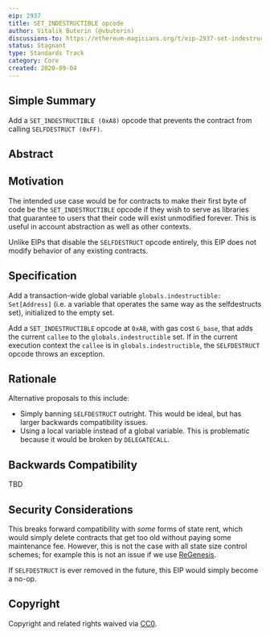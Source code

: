 ```yaml
---
eip: 2937
title: SET_INDESTRUCTIBLE opcode
author: Vitalik Buterin (@vbuterin)
discussions-to: https://ethereum-magicians.org/t/eip-2937-set-indestructible/4571
status: Stagnant
type: Standards Track
category: Core
created: 2020-09-04
---
```


## Simple Summary

Add a `SET_INDESTRUCTIBLE (0xA8)` opcode that prevents the contract from calling `SELFDESTRUCT (0xFF)`.

## Abstract

## Motivation

The intended use case would be for contracts to make their first byte of code be the `SET_INDESTRUCTIBLE` opcode if they wish to serve as libraries that guarantee to users that their code will exist unmodified forever. This is useful in account abstraction as well as other contexts.

Unlike EIPs that disable the `SELFDESTRUCT` opcode entirely, this EIP does not modify behavior of any existing contracts.

## Specification

Add a transaction-wide global variable `globals.indestructible: Set[Address]` (i.e. a variable that operates the same way as the selfdestructs set), initialized to the empty set.

Add a `SET_INDESTRUCTIBLE` opcode at `0xA8`, with gas cost `G_base`, that adds the current `callee` to the `globals.indestructible` set. If in the current execution context the `callee` is in `globals.indestructible`, the `SELFDESTRUCT` opcode throws an exception.

## Rationale

Alternative proposals to this include:

* Simply banning `SELFDESTRUCT` outright. This would be ideal, but has larger backwards compatibility issues.
* Using a local variable instead of a global variable. This is problematic because it would be broken by `DELEGATECALL`.

## Backwards Compatibility

TBD

## Security Considerations

This breaks forward compatibility with _some_ forms of state rent, which would simply delete contracts that get too old without paying some maintenance fee. However, this is not the case with all state size control schemes; for example this is not an issue if we use [ReGenesis](https://ledgerwatch.github.io/regenesis_plan.html).

If `SELFDESTRUCT` is ever removed in the future, this EIP would simply become a no-op.

## Copyright
Copyright and related rights waived via [CC0](../CC0.md).
